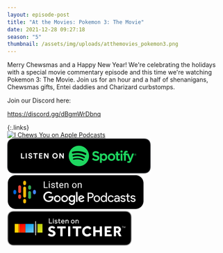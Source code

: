 ```yaml
---
layout: episode-post
title: "At the Movies: Pokemon 3: The Movie"
date: 2021-12-28 09:27:18
season: "5"
thumbnail: /assets/img/uploads/atthemovies_pokemon3.png
---
```

Merry Chewsmas and a Happy New Year! We're celebrating the holidays with a special movie commentary episode and this time we're watching Pokemon 3: The Movie. Join us for an hour and a half of shenanigans,  Chewsmas gifts, Entei daddies and Charizard curbstomps.

Join our Discord here:

<https://discord.gg/dBgmWrDbnq>

{:.links}  
[![I Chews You on Apple Podcasts](https://linkmaker.itunes.apple.com/en-us/badge-lrg.svg?releaseDate=2019-04-16T00:00:00Z&kind=podcast&bubble=podcasts)](https://podcasts.apple.com/us/podcast/at-the-movies-pokemon-3-the-movie/id1455409177?i=1000546340720)  [![I Chews You on Spotify](/assets/img/uploads/spotify-badge-button.svg)](https://open.spotify.com/episode/4sOeXjQp2IPb6AeGnNJtqP?si=809bfa1a975c418d)  [![I Chews You on Google Podcasts](/assets/img/uploads/google-podcasts-badge-button.svg)](https://podcasts.google.com/feed/aHR0cHM6Ly9pY2hld3N5b3UubGlic3luLmNvbS9yc3M/episode/OGZjYzBmOWMtM2ZmMy00ZDI1LTk4YTAtM2Y5NWMwOTAxMTMx?sa=X&ved=0CAUQkfYCahcKEwjI3_K25Zj2AhUAAAAAHQAAAAAQAQ)  [![I Chews You on Stitcher](/assets/img/uploads/stitcher-badge-button.svg)](https://www.stitcher.com/s?eid=89312940)